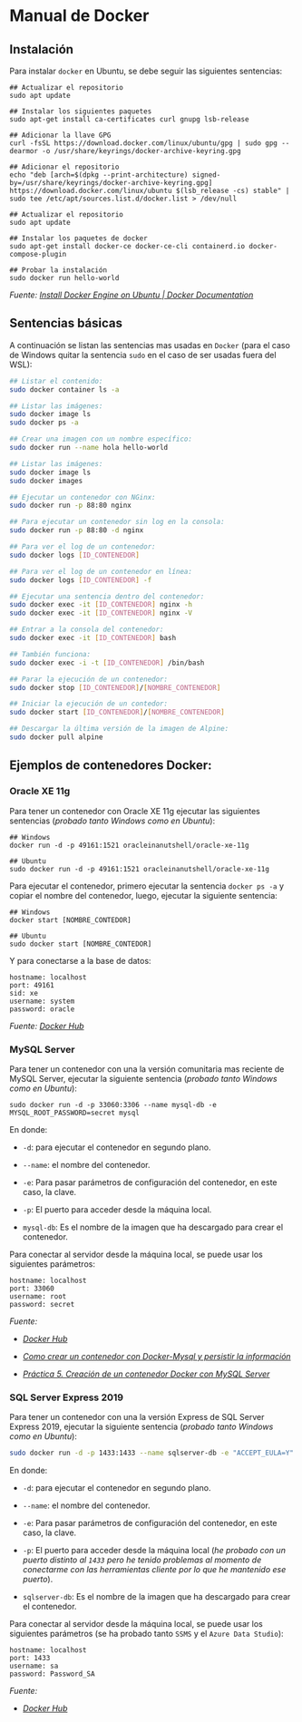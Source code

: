 # Manual de Docker

## Instalación

Para instalar `docker` en Ubuntu, se debe seguir las siguientes sentencias:

```shell
## Actualizar el repositorio
sudo apt update

## Instalar los siguientes paquetes
sudo apt-get install ca-certificates curl gnupg lsb-release

## Adicionar la llave GPG
curl -fsSL https://download.docker.com/linux/ubuntu/gpg | sudo gpg --dearmor -o /usr/share/keyrings/docker-archive-keyring.gpg

## Adicionar el repositorio
echo "deb [arch=$(dpkg --print-architecture) signed-by=/usr/share/keyrings/docker-archive-keyring.gpg] https://download.docker.com/linux/ubuntu $(lsb_release -cs) stable" | sudo tee /etc/apt/sources.list.d/docker.list > /dev/null

## Actualizar el repositorio
sudo apt update

## Instalar los paquetes de docker
sudo apt-get install docker-ce docker-ce-cli containerd.io docker-compose-plugin

## Probar la instalación
sudo docker run hello-world
```

*Fuente: [Install Docker Engine on Ubuntu | Docker Documentation](https://docs.docker.com/engine/install/ubuntu/)*

## Sentencias básicas

A continuación se listan las sentencias mas usadas en `Docker` (para el caso de Windows quitar la sentencia `sudo` en el caso de ser usadas fuera del WSL):

```bash
## Listar el contenido:
sudo docker container ls -a

## Listar las imágenes:
sudo docker image ls
sudo docker ps -a

## Crear una imagen con un nombre específico:
sudo docker run --name hola hello-world

## Listar las imágenes:
sudo docker image ls
sudo docker images

## Ejecutar un contenedor con NGinx:
sudo docker run -p 88:80 nginx

## Para ejecutar un contenedor sin log en la consola:
sudo docker run -p 88:80 -d nginx

## Para ver el log de un contenedor:
sudo docker logs [ID_CONTENEDOR]

## Para ver el log de un contenedor en línea:
sudo docker logs [ID_CONTENEDOR] -f

## Ejecutar una sentencia dentro del contenedor:
sudo docker exec -it [ID_CONTENEDOR] nginx -h
sudo docker exec -it [ID_CONTENEDOR] nginx -V

## Entrar a la consola del contenedor:
sudo docker exec -it [ID_CONTENEDOR] bash

## También funciona:
sudo docker exec -i -t [ID_CONTENEDOR] /bin/bash

## Parar la ejecución de un contenedor:
sudo docker stop [ID_CONTENEDOR]/[NOMBRE_CONTENEDOR]

## Iniciar la ejecución de un contedor:
sudo docker start [ID_CONTENEDOR]/[NOMBRE_CONTENEDOR]

## Descargar la última versión de la imagen de Alpine:
sudo docker pull alpine
```

## Ejemplos de contenedores Docker:

### Oracle XE 11g

Para tener un contenedor con Oracle XE 11g ejecutar las siguientes sentencias (*probado tanto Windows como en Ubuntu*): 

```shell
## Windows
docker run -d -p 49161:1521 oracleinanutshell/oracle-xe-11g

## Ubuntu
sudo docker run -d -p 49161:1521 oracleinanutshell/oracle-xe-11g
```

Para ejecutar el contenedor, primero ejecutar la sentencia `docker ps -a` y copiar el nombre del contenedor, luego, ejecutar la siguiente sentencia:

```shell
## Windows
docker start [NOMBRE_CONTEDOR]

## Ubuntu
sudo docker start [NOMBRE_CONTEDOR]
```

Y para conectarse a la base de datos:

```plsql
hostname: localhost
port: 49161
sid: xe
username: system
password: oracle
```

*Fuente: [Docker Hub](https://hub.docker.com/r/oracleinanutshell/oracle-xe-11g)*

### MySQL Server

Para tener un contenedor con una la versión comunitaria mas reciente de MySQL Server, ejecutar la siguiente sentencia (*probado tanto Windows como en Ubuntu*):

```shell
sudo docker run -d -p 33060:3306 --name mysql-db -e MYSQL_ROOT_PASSWORD=secret mysql
```

En donde:

- `-d`: para ejecutar el contenedor en segundo plano.

- `--name`: el nombre del contenedor.

- `-e`: Para pasar parámetros de configuración del contenedor, en este caso, la clave.

- `-p`: El puerto para acceder desde la máquina local.

- `mysql-db`: Es el nombre de la imagen que ha descargado para crear el contenedor.

Para conectar al servidor desde la máquina local, se puede usar los siguientes parámetros:

```
hostname: localhost
port: 33060
username: root
password: secret
```

*Fuente:* 

* *[Docker Hub](https://hub.docker.com/r/mysql/mysql-server)*

* *[Como crear un contenedor con Docker-Mysql y persistir la información](https://platzi.com/tutoriales/1432-docker/3268-como-crear-un-contenedor-con-docker-mysql-y-persistir-la-informacion/)*

* *[Práctica 5. Creación de un contenedor Docker con MySQL Server](https://josejuansanchez.org/bd/practica-05/index.html)*



### SQL Server Express 2019

Para tener un contenedor con una la versión Express de SQL Server Express 2019, ejecutar la siguiente sentencia (*probado tanto Windows como en Ubuntu*):

```bash
sudo docker run -d -p 1433:1433 --name sqlserver-db -e "ACCEPT_EULA=Y" -e "SA_PASSWORD=Password_SA" -e "MSSQL_PID=Express" mcr.microsoft.com/mssql/server:2019-latest
```

En donde:

- `-d`: para ejecutar el contenedor en segundo plano.

- `--name`: el nombre del contenedor.

- `-e`: Para pasar parámetros de configuración del contenedor, en este caso, la clave.

- `-p`: El puerto para acceder desde la máquina local (*he probado con un puerto distinto al `1433` pero he tenido problemas al momento de conectarme con las herramientas cliente por lo que he mantenido ese puerto*).

- `sqlserver-db`: Es el nombre de la imagen que ha descargado para crear el contenedor.

Para conectar al servidor desde la máquina local, se puede usar los siguientes parámetros (se ha probado tanto `SSMS` y el `Azure Data Studio`):

```
hostname: localhost
port: 1433
username: sa
password: Password_SA
```

*Fuente:*

* *[Docker Hub](https://hub.docker.com/_/microsoft-mssql-server)*
